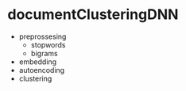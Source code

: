 # documentClusteringDNN
* preprossesing
	* stopwords
	* bigrams
* embedding
* autoencoding
* clustering